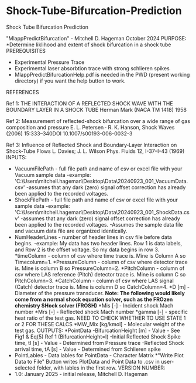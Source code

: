 # Shock-Tube-Bifurcation-Prediction
Shock Tube Bifurcation Prediction

"MlappPredictBifurcation" - Mitchell D. Hageman October 2024
PURPOSE:
  *Determine liklihood and extent of shock bifurcation in a shock tube
PREREQUISITES
  * Experimental Pressure Trace
  * Experimental laser absorbtion trace with strong schlieren spikes
  * MlappPredictBifurcationHelp.pdf is needed in the PWD (present working directory) if you want the help button to work.

REFERENCES

Ref 1: THE INTERACTION OF A REFLECTED SHOCK WAVE WITH THE BOUNDARY LAYER IN A SHOCK TUBE
      Herman Mark (NACA TM 1418) 1958

Ref 2: Measurement of reflected-shock bifurcation over a wide range of gas composition and pressure
      E. L. Petersen · R. K. Hanson, Shock Waves (2006) 15:333–340DOI 10.1007/s00193-006-0032-3

Ref 3: Influence of Reflected Shock and Boundary‐Layer Interaction on Shock‐Tube Flows
      L. Davies; J. L. Wilson Phys. Fluids 12, I-37–I-43 (1969)
INPUTS:
  * VacuumFilePath - full file path and name of csv or excel file with your Vacuum sample data
      -example:  'C:\Users\mitchell.hageman\Desktop\Data\20240923_001_VacuumData.csv'
      -assumes that any dark (zero) signal offset correction has already been applied to the recorded voltages.
  * ShockFilePath - full file path and name of csv or excel file with your sample data
      -example:  'C:\Users\mitchell.hageman\Desktop\Data\20240923_001_ShockData.csv'
      -assumes that any dark (zero) signal offset correction has already been applied to the recorded voltages.
      -Assumes the sample data file and vacuum data file are organized identically.
  * NumHeaderLines - number of header lines in csv file before data begins.
      -example: My data has two header lines.  Row 1 is data labels, and Row 2 is the offset voltage. So my data  begins in row 3.
  *timeColumn - column of csv where time trace is.  Mine is Column A so Timecolumn=1.
  *PressureColumn - column of csv where detector trace is.  Mine is column B so PressureColumn=2.
  *PitchColumn - column of csv where LAS reference (Pitch) detector trace is.  Mine is column C so PitchColumn=3.
  *CatchColumn - column of csv where LAS signal (Catch) detector trace is.  Mine is column D so CatchColumn=4.
  *D [m] - Diameter of the pressure transducer.
  **Note: The following would likely come from a normal shock equation solver, such as the FROzen chemistry SHock solver (FROSH)**
  *Mis [-] - Incident shock Mach number
  *Mrs [-] - Reflected shock Mach number
   *gamma [-] - specific heat ratio of the test gas.  NEED TO CHECK WHETHER TO USE STATE 1 or 2 FOR THESE CALCS
  *MW_Mix [kg/kmol] - Molecular weight of the test gas.
OUTPUTS:
  *PointData
      -BifurcationHeight [m]                - Value - See Fig1 & Eq(5) Ref 1 (BifurcationHeight=l)
      -Initial Reflected Shock Spike time, tI [s]   - Value - Determined from Pressure trace
      -Reflected Shock arrival time, tA [s] - Value - Determined from Schlieren spike
  * PointLables - Data lables for PointData - Character Matrix
  *"Write Plot Data to File" Button writes PlotData and Point Data to .csv in user-selected folder, with lables in the first row.
VERSION NUMBER:
  * 1.0: January 2025 - initial release, Mitchell D. Hageman
